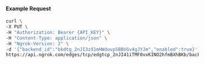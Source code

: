 <!-- Code generated for API Clients. DO NOT EDIT. -->

#### Example Request

```bash
curl \
-X PUT \
-H "Authorization: Bearer {API_KEY}" \
-H "Content-Type: application/json" \
-H "Ngrok-Version: 2" \
-d '{"backend_id":"bkdtg_2nJI3zX1mHWduvpSBBVGv4gJYJm","enabled":true}' \
https://api.ngrok.com/edges/tcp/edgtcp_2nJI41iTMF0vxKINO2hfmBXhBKb/backend
```
